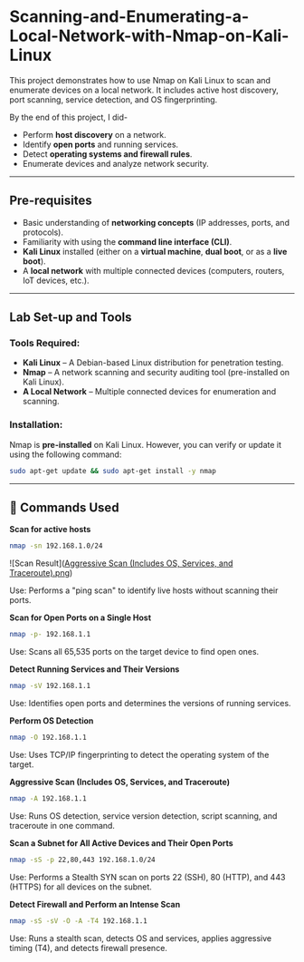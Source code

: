 # Scanning-and-Enumerating-a-Local-Network-with-Nmap-on-Kali-Linux
This project demonstrates how to use Nmap on Kali Linux to scan and enumerate devices on a local network. It includes active host discovery, port scanning, service detection, and OS fingerprinting.

By the end of this project, I did-
- Perform **host discovery** on a network.
- Identify **open ports** and running services.
- Detect **operating systems and firewall rules**.
- Enumerate devices and analyze network security.

---

## Pre-requisites
- Basic understanding of **networking concepts** (IP addresses, ports, and protocols).
- Familiarity with using the **command line interface (CLI)**.
- **Kali Linux** installed (either on a **virtual machine**, **dual boot**, or as a **live boot**).
- A **local network** with multiple connected devices (computers, routers, IoT devices, etc.).

---

## Lab Set-up and Tools

### Tools Required:
- **Kali Linux** – A Debian-based Linux distribution for penetration testing.
- **Nmap** – A network scanning and security auditing tool (pre-installed on Kali Linux).
- **A Local Network** – Multiple connected devices for enumeration and scanning.

### Installation:
Nmap is **pre-installed** on Kali Linux. However, you can verify or update it using the following command:
```bash
sudo apt-get update && sudo apt-get install -y nmap
```
---

## 🔧 Commands Used

**Scan for active hosts**  
```bash
nmap -sn 192.168.1.0/24
```
![Scan Result]([Aggressive Scan (Includes OS, Services, and Traceroute).png](https://github.com/ramyad06/Scanning-and-Enumerating-a-Local-Network-with-Nmap-on-Kali-Linux/blob/main/Aggressive%20Scan%20(Includes%20OS,%20Services,%20and%20Traceroute).png?raw=true))

Use: Performs a "ping scan" to identify live hosts without scanning their ports.

**Scan for Open Ports on a Single Host**  
```bash
nmap -p- 192.168.1.1
```
Use: Scans all 65,535 ports on the target device to find open ones.

**Detect Running Services and Their Versions**
```bash
nmap -sV 192.168.1.1
```
Use: Identifies open ports and determines the versions of running services.

**Perform OS Detection**
```bash
nmap -O 192.168.1.1
```
Use: Uses TCP/IP fingerprinting to detect the operating system of the target.

**Aggressive Scan (Includes OS, Services, and Traceroute)**
```bash
nmap -A 192.168.1.1
```
Use: Runs OS detection, service version detection, script scanning, and traceroute in one command.

**Scan a Subnet for All Active Devices and Their Open Ports**
```bash
nmap -sS -p 22,80,443 192.168.1.0/24
```
Use: Performs a Stealth SYN scan on ports 22 (SSH), 80 (HTTP), and 443 (HTTPS) for all devices on the subnet.

**Detect Firewall and Perform an Intense Scan**
```bash
nmap -sS -sV -O -A -T4 192.168.1.1
```
Use: Runs a stealth scan, detects OS and services, applies aggressive timing (T4), and detects firewall presence.





